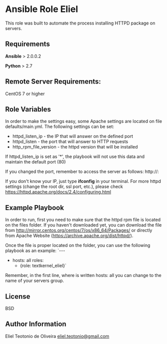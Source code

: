 Ansible Role Eliel
=========

This role was built to automate the process installing HTTPD package on servers.

Requirements
------------

**Ansible** > 2.0.0.2

**Python** > 2.7

Remote Server Requirements:
--------------
CentOS 7 or higher


Role Variables
--------------

In order to make the settings easy, some Apache settings are located on file defaults/main.yml.
The following settings can be set:
- httpd_listen_ip - the IP that will answer on the defined port
- httpd_listen - the port that will answer to HTTP requests
- http_rpm_file_version - the httpd version that will be installed

If httpd_listen_ip is set as '*', the playbook will not use this data and maintain the default port (80)

If you changed the port, remember to access the server as follows:
http://<your IP>:<port set>

If you don't know your IP, just type **ifconfig** in your terminal.
For more httpd settings (change the root dir, ssl port, etc.), please check https://httpd.apache.org/docs/2.4/configuring.html

Example Playbook
----------------

In order to run, first you need to make sure that the httpd rpm file is located on the files folder. If you haven't downloaded yet, you can download the file from http://mirror.centos.org/centos/7/os/x86_64/Packages/ or directly from Apache Website (https://archive.apache.org/dist/httpd/).

Once the file is proper located on the folder, you can use the following playbook as an example:
`---
- hosts: all
  roles:
   - {role: textkernel_eliel}`

Remember, in the first line, where is written hosts: all you can change to the name of your servers group.

License
-------

BSD

Author Information
------------------

Eliel Teotonio de Oliveira
eliel.teotonio@gmail.com
